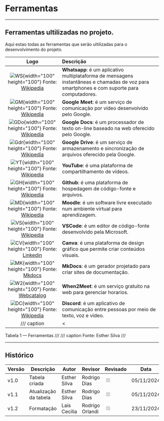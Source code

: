 # Ferramentas
---


## Ferramentas ultilizadas no projeto.

Aqui estao todas as ferramentas que serão ultilizadas para o desenvolvimento do projeto.
 
| Logo | Descrição |
|:-----------------------:|:-------------------|
|  ![WS](../../img/regF1.png){width="100" height="100"} Fonte: [Wikipedia](https://pt.m.wikipedia.org/wiki/Ficheiro:WhatsApp.svg) | **Whatsapp**: é um aplicativo multiplataforma de mensagens instantâneas e chamadas de voz para smartphones e com suporte para computadores. |
|  ![GM](../../img/reqF2.png){width="100" height="100"} Fonte: [Wikipedia](https://pt.m.wikipedia.org/wiki/Ficheiro:Google_Meet_icon_%282020%29.svg) | **Google Meet**: é um serviço de comunicação por vídeo desenvolvido pelo Google. |
|  ![GDo](../../img/reqF3.png){width="100" height="100"} Fonte: [Wikipedia](https://en.m.wikipedia.org/wiki/File:Google_Docs_2020_Logo.svg) | **Google Docs**: é um processador de texto on-line baseado na web oferecido pelo Google. |
|  ![Gdr](../../img/reqF4.png){width="100" height="100"} Fonte: [Wikipedia](https://pt.m.wikipedia.org/wiki/Ficheiro:Google_Drive_logo.png) | **Google Drive**: é um serviço de armazenamento e sincronização de arquivos oferecido pela Google. |
|  ![YT](../../img/reqF5.png){width="100" height="100"} Fonte: [Wikipedia](https://pt.m.wikipedia.org/wiki/Ficheiro:Youtube_logo.png) | **YouTube**: é uma plataforma de compartilhamento de vídeos. |
|  ![GH](../../img/reqF6.png){width="100" height="100"} Fonte: [Wikipedia](https://en.wikipedia.org/wiki/GitHub) | **Github**: é uma plataforma de hospedagem de código-fonte e arquivos. |
|  ![MD](../../img/reqF7.png){width="100" height="100"} Fonte: [Wikipedia](https://pt.m.wikipedia.org/wiki/Ficheiro:Moodle-logo.svg) | **Moodle**: é um software livre executado num ambiente virtual para aprendizagem. |
|  ![VS](../../img/reqF8.png){width="100" height="100"} Fonte: [Wikipedia](https://en.m.wikipedia.org/wiki/File:Visual_Studio_Code_1.35_icon.svg) | **VSCode**: é um editor de código-fonte desenvolvido pela Microsoft. |
|  ![CV](../../img/reqF9.png){width="100" height="100"} Fonte: [Linkedin](https://www.linkedin.com/posts/freebiehive_canva-logo-png-download-free-freebiehive-activity-7187064553522839552-nrfH/) | **Canva**: é uma plataforma de design gráfico que permite criar conteúdos visuais. |
|  ![MK](../../img/reqF10.png){width="100" height="100"} Fonte: [Mkdocs](https://www.markdownguide.org/tools/mkdocs/) | **MkDocs**: é um gerador projetado para criar sites de documentação. |
|  ![W2](../../img/reqF11.png){width="100" height="100"} Fonte: [Webcatalog](https://webcatalog.io/en/apps/when2meet/) | **When2Meet**: é um serviço gratuito na web para gerenciar horarios. |
|  ![DC](../../img/reqF12.png){width="100" height="100"} Fonte: [Wikipedia](https://fr.wikipedia.org/wiki/Fichier:Discord_Logo_sans_texte.svg) | **Discord**: é um aplicativo de comunicação entre pessoas por meio de texto, voz e video. |
/// caption | <
Tabela 1 — Ferramentas
///
/// caption
Fonte: Esther Silva
///

---

## Histórico

| Versão | Descrição     | Autor        | Revisor     | Revisado| Data       |
|--------|---------------|--------------|-------------|----------|------------|
| v1.0   | Tabela criada | Esther Silva | Rodrigo Dias |<input type="checkbox" onclick="return false;" disabled checked/>| 05/11/2024 |
| v1.1   | Atualização da tabela | Esther Silva | Rodrigo Dias |<input type="checkbox" onclick="return false;" disabled checked/>| 05/11/2024 |
| v1.2   | Formatação                 | Laís Cecília            | Rodrigo Orlandi                        |<input type="checkbox" onclick="return false;" disabled checked/>        | 23/11/2024 |

